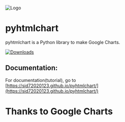 ![Logo](https://sid72020123.github.io/pyhtmlchart/logo.svg) 
# pyhtmlchart
pyhtmlchart is a Python library to make Google Charts.

[![Downloads](https://static.pepy.tech/personalized-badge/pyhtmlchart?period=total&units=international_system&left_color=black&right_color=orange&left_text=Downloads)](https://pepy.tech/project/pyhtmlchart)
## Documentation:
For documentation(tutorial), go to [https://sid72020123.github.io/pyhtmlchart/](https://sid72020123.github.io/pyhtmlchart/)
# Thanks to Google Charts
